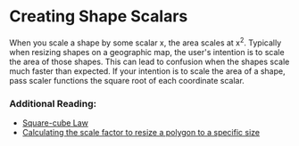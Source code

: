 # Creating Shape Scalars

When you scale a shape by some scalar x, the area scales at x<sup>2</sup>. Typically when resizing shapes on a geographic map, the user's intention is to scale the area of those shapes. This can lead to confusion when the shapes scale much faster than expected. If your intention is to scale the area of a shape, pass scaler functions the square root of each coordinate scalar.  

### Additional Reading:
- [Square-cube Law](https://en.wikipedia.org/wiki/Square-cube_law)
- [Calculating the scale factor to resize a polygon to a specific size](https://math.stackexchange.com/questions/1889423/calculating-the-scale-factor-to-resize-a-polygon-to-a-specific-size)
